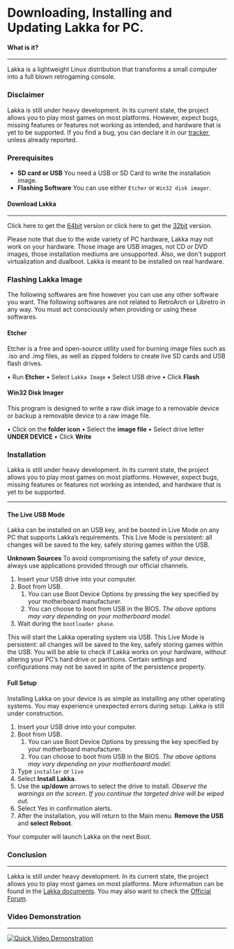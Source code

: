 # Downloading, Installing and Updating Lakka for PC.

#### What is it?
___
Lakka is a lightweight Linux distribution that transforms a small computer into a full blown retrogaming console.

### Disclaimer

Lakka is still under heavy development. In its current state, the project allows you to play most games on most platforms. However, expect bugs, missing features or features not working as intended, and hardware that is yet to be supported. If you find a bug, you can declare it in our [tracker](https://github.com/libretro/Lakka-LibreELEC/issues), unless already reported.

### Prerequisites

- **SD card or USB** You need a USB or SD Card to write the installation image.
- **Flashing Software** You can use either `Etcher` or `Win32 disk imager`.

#### Download Lakka
___

Click here to get the [64bit](http://le.builds.lakka.tv/Generic.x86_64/Lakka-Generic.x86_64-2.2.2.img.gz) version or click here to get the [32bit](http://le.builds.lakka.tv/Generic.i386/Lakka-Generic.i386-2.2.2.img.gz) version.

Please note that due to the wide variety of PC hardware, Lakka may not work on your hardware. Those image are USB images, not CD or DVD images, those installation mediums are unsupported. Also, we don't support virtualization and dualboot. Lakka is meant to be installed on real hardware.

### Flashing Lakka Image

The following softwares are fine however you can use any other software you want. The following softwares are not related to RetroArch or Libretro in any way. You must act consciously when providing or using these softwares.

#### Etcher

Etcher is a free and open-source utility used for burning image files such as .iso and .img files, as well as zipped folders to create live SD cards and USB flash drives. 

• Run **Etcher**
• Select `Lakka Image`
• Select USB drive
• Click **Flash**

#### Win32 Disk Imager

This program is designed to write a raw disk image to a removable device or backup a removable device to a raw image file.

• Click on the **folder icon**
• Select the **image file** 
• Select drive letter **UNDER DEVICE**
• Click **Write**

### Installation

Lakka is still under heavy development. In its current state, the project allows you to play most games on most platforms. However, expect bugs, missing features or features not working as intended, and hardware that is yet to be supported.
___

#### The Live USB Mode

Lakka can be installed on an USB key, and be booted in Live Mode on any PC that supports Lakka’s requirements. This Live Mode is persistent: all changes will be saved to the key, safely storing games within the USB.

**Unknown Sources** To avoid compromising the safety of your device, always use applications provided through our official channels.

1. Insert your USB drive into your computer.
2. Boot from USB.
	1. You can use Boot Device Options by pressing the key specified by your motherboard manufacturer.
	2. You can choose to boot from USB in the BIOS.
	*The above options may vary depending on your motherboard model.*
3. Wait during the `bootloader phase`.

This will start the Lakka operating system via USB. This Live Mode is persistent: all changes will be saved to the key, safely storing games within the USB. You will be able to check if Lakka works on your hardware, without altering your PC’s hard drive or partitions. Certain settings and configurations may not be saved in spite of the persistence property.

#### Full Setup

Installing Lakka on your device is as simple as installing any other operating systems. You may experience unexpected errors during setup. Lakka is still under construction.

1. Insert your USB drive into your computer.
2. Boot from USB.
	1. You can use Boot Device Options by pressing the key specified by your motherboard manufacturer.
	2. You can choose to boot from USB in the BIOS.
	*The above options may vary depending on your motherboard model.*
3. Type `installer` or `live`
4. Select **Install Lakka**.
5. Use the **up/down** arrows to select the drive to install.
*Observe the warnings on the screen. If you continue the targeted drive will be wiped out.*
6. Select Yes in confirmation alerts.
7. After the installation, you will return to the Main menu. **Remove the USB** and **select Reboot**.

Your computer will launch Lakka on the next Boot.

### Conclusion
___
Lakka is still under heavy development. In its current state, the project allows you to play most games on most platforms. More information can be found in the [Lakka documents](http://www.lakka.tv/doc/Home/). You may also want to check the [Official Forum](https://forums.libretro.com/c/libretro/lakka-tv-general).

### Video Demonstration
___
[![Quick Video Demonstration](http://img.youtube.com/vi/8rMvf3tfjFk/0.jpg)](http://www.youtube.com/watch?v=8rMvf3tfjFk)